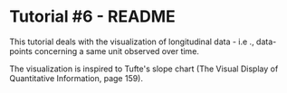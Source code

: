 Tutorial #6 - README
====================

This tutorial deals with the visualization of longitudinal data - i.e
., data-points concerning a same unit observed over time.

The visualization is inspired to Tufte's slope chart (The Visual Display of 
Quantitative Information, page 159). 
